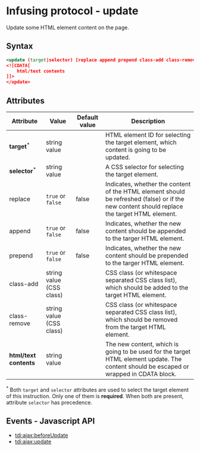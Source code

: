 # Infusing protocol - update

Update some HTML element content on the page.

## Syntax

```xml
<update (target|selector) [replace append prepend class-add class-remove]>
<![CDATA[
    html/text contents
]]>
</update>
```

## Attributes

| Attribute  | Value | Default value | Description | 
| ------------- | ------------- | ------------- | ------------- |
| **target**<sup>*</sup>  | string value  |   | HTML element ID for selecting the target element, which content is going to be updated.  |
| **selector**<sup>*</sup>  | string value  |   | A CSS selector for selecting the target element.  |
| replace  | `true` or `false`  | false  | Indicates, whether the content of the HTML element should be refreshed (false) or if the new content should replace the target HTML element.  |
| append  | `true` or `false`  | false  | Indicates, whether the new content should be appended to the targer HTML element.  |
| prepend  | `true` or `false`  | false  | Indicates, whether the new content should be prepended to the targer HTML element.  |
| class-add  | string value (CSS class)  |  | CSS class (or whitespace separated CSS class list), which should be added to the target HTML element.  |
| class-remove  | string value (CSS class)  |  | CSS class (or whitespace separated CSS class list), which should be removed from the target HTML element.  |
| **html/text contents**  | string value  |  | The new content, which is going to be used for the target HTML element update. The content should be escaped or wrapped in CDATA block.  |

<sup>*</sup> Both `target` and `selector` attributes are used to select the target element of this instruction. Only one of them is **required**. When both are present, attribute `selector` has precedence.

## Events - Javascript API

* [tdi:ajax:beforeUpdate](#)
* [tdi:ajax:update](#)
